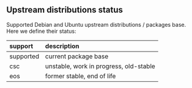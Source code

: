 ## Upstream distributions status

Supported Debian and Ubuntu upstream distributions / packages base. Here we define their status:

|support|description|
|:--|:--|
|supported|current package base|
|csc           |unstable, work in progress, old-stable|
|eos           |former stable, end of life|
